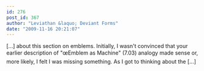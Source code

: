 ```yaml
---
id: 276
post_id: 367
author: "Leviathan &laquo; Deviant Forms"
date: "2009-11-16 20:21:07"
---
```

[...] about this section on emblems. Initially, I wasn't convinced that your earlier description of "œEmblem as Machine" (7.03) analogy made sense or, more likely, I felt I was missing something. As I got to thinking about the [...]
